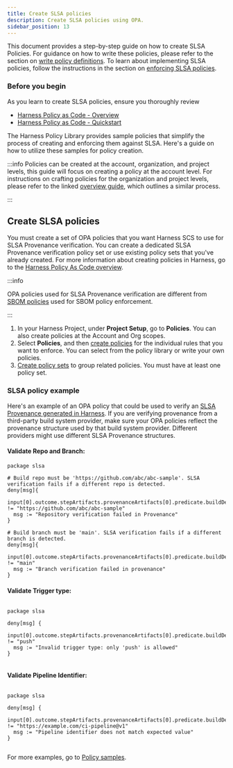 ```yaml
---
title: Create SLSA policies
description: Create SLSA policies using OPA.
sidebar_position: 13
---
```



This document provides a step-by-step guide on how to create SLSA Policies. For guidance on how to write these policies, please refer to the section on [write policy definitions](/docs/software-supply-chain-assurance/sbom-policies/define-sbom-policies). To learn about implementing SLSA policies, follow the instructions in the section on [enforcing SLSA policies](/docs/software-supply-chain-assurance/artifact-security/slsa/verify-slsa#enforce-policies-on-slsa-provenance).

### Before you begin

As you learn to create SLSA policies, ensure you thoroughly review


* [Harness Policy as Code - Overview](https://developer.harness.io/docs/platform/governance/policy-as-code/harness-governance-overview/)
* [Harness Policy as Code - Quickstart](https://developer.harness.io/docs/platform/governance/policy-as-code/harness-governance-quickstart/)

The Harness Policy Library provides sample policies that simplify the process of creating and enforcing them against SLSA. Here's a guide on how to utilize these samples for policy creation.

:::info
Policies can be created at the account, organization, and project levels, this guide will focus on creating a policy at the account level. For instructions on crafting policies for the organization and project levels, please refer to the linked [overview guide](https://developer.harness.io/docs/platform/governance/policy-as-code/harness-governance-overview/), which outlines a similar process.


:::


## Create SLSA policies

You must create a set of OPA policies that you want Harness SCS to use for SLSA Provenance verification. You can create a dedicated SLSA Provenance verification policy set or use existing policy sets that you've already created. For more information about creating policies in Harness, go to the [Harness Policy As Code overview](/docs/platform/governance/policy-as-code/harness-governance-overview).

:::info

OPA policies used for SLSA Provenance verification are different from [SBOM policies](/docs/software-supply-chain-assurance/sbom-policies/create-sbom-policies) used for SBOM policy enforcement.

:::

1. In your Harness Project, under **Project Setup**, go to **Policies**. You can also create policies at the Account and Org scopes.
2. Select **Policies**, and then [create policies](/docs/platform/governance/policy-as-code/harness-governance-quickstart#create-the-policy) for the individual rules that you want to enforce. You can select from the policy library or write your own policies.
3. [Create policy sets](/docs/platform/governance/policy-as-code/harness-governance-quickstart#step-3-create-a-policy-set) to group related policies. You must have at least one policy set.

### SLSA policy example

Here's an example of an OPA policy that could be used to verify an [SLSA Provenance generated in Harness](/docs/software-supply-chain-assurance/artifact-security/slsa/generate-slsa). If you are verifying provenance from a third-party build system provider, make sure your OPA policies reflect the provenance structure used by that build system provider. Different providers might use different SLSA Provenance structures.


#### Validate Repo and Branch:

```
package slsa

# Build repo must be 'https://github.com/abc/abc-sample'. SLSA verification fails if a different repo is detected.
deny[msg]{
  input[0].outcome.stepArtifacts.provenanceArtifacts[0].predicate.buildDefinition.externalParameters.codeMetadata.repositoryURL != "https://github.com/abc/abc-sample"
  msg := "Repository verification failed in Provenance"  
}

# Build branch must be 'main'. SLSA verification fails if a different branch is detected.
deny[msg]{
  input[0].outcome.stepArtifacts.provenanceArtifacts[0].predicate.buildDefinition.externalParameters.codeMetadata.branch != "main"
  msg := "Branch verification failed in provenance"  
}
```

#### Validate Trigger type:

```

package slsa

deny[msg] {
  input[0].outcome.stepArtifacts.provenanceArtifacts[0].predicate.buildDefinition.externalParameters.trigger != "push"
  msg := "Invalid trigger type: only 'push' is allowed"
}


```

#### Validate Pipeline Identifier:

```

package slsa

deny[msg] {
  input[0].outcome.stepArtifacts.provenanceArtifacts[0].predicate.buildDefinition.buildType != "https://example.com/ci-pipeline@v1"
  msg := "Pipeline identifier does not match expected value"
}


```

For more examples, go to [Policy samples](/docs/platform/governance/policy-as-code/sample-policy-use-case).
